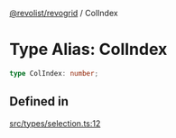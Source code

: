 [@revolist/revogrid](README.md) / ColIndex

# Type Alias: ColIndex

```ts
type ColIndex: number;
```

## Defined in

[src/types/selection.ts:12](https://github.com/revolist/revogrid/blob/21cf5bd8103ee03a0cd211a424e38941bf038335/src/types/selection.ts#L12)
